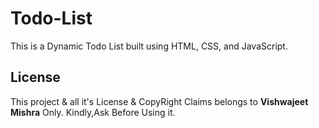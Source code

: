 # Todo-List


This is a Dynamic Todo List built using HTML, CSS, and JavaScript. 

 

## License

This project & all it's License & CopyRight Claims belongs to **Vishwajeet Mishra** Only. Kindly,Ask Before Using it. 
